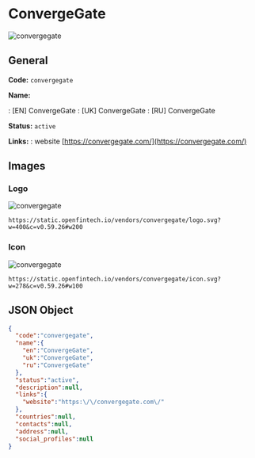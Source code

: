 
# ConvergeGate 
![convergegate](https://static.openfintech.io/vendors/convergegate/logo.svg?w=400&c=v0.59.26#w200)  

## General 
 
**Code:** `convergegate` 
 
**Name:** 
 
:	[EN] ConvergeGate 
:	[UK] ConvergeGate 
:	[RU] ConvergeGate 
 
**Status:** `active` 
 
**Links:** 
: website [https://convergegate.com/](https://convergegate.com/) 
 

## Images 

### Logo 
 
![convergegate](https://static.openfintech.io/vendors/convergegate/logo.svg?w=400&c=v0.59.26#w200)  

```
https://static.openfintech.io/vendors/convergegate/logo.svg?w=400&c=v0.59.26#w200
```  

### Icon 
 
![convergegate](https://static.openfintech.io/vendors/convergegate/icon.svg?w=278&c=v0.59.26#w100)  

```
https://static.openfintech.io/vendors/convergegate/icon.svg?w=278&c=v0.59.26#w100
```  

## JSON Object 

```json
{
  "code":"convergegate",
  "name":{
    "en":"ConvergeGate",
    "uk":"ConvergeGate",
    "ru":"ConvergeGate"
  },
  "status":"active",
  "description":null,
  "links":{
    "website":"https:\/\/convergegate.com\/"
  },
  "countries":null,
  "contacts":null,
  "address":null,
  "social_profiles":null
}
```  
